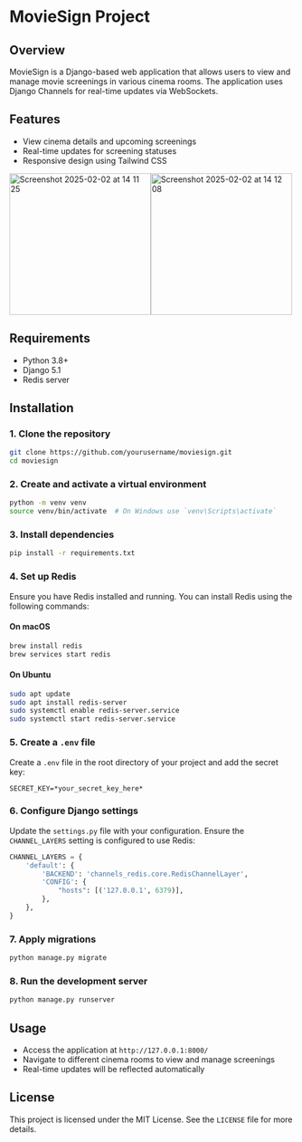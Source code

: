 # MovieSign Project

## Overview
MovieSign is a Django-based web application that allows users to view and manage movie screenings in various cinema rooms. The application uses Django Channels for real-time updates via WebSockets.

## Features
- View cinema details and upcoming screenings
- Real-time updates for screening statuses
- Responsive design using Tailwind CSS

<img height="250" alt="Screenshot 2025-02-02 at 14 11 25" src="https://github.com/user-attachments/assets/51bd7614-118c-470e-b602-9ab0f200fb9d" /><img height="250" alt="Screenshot 2025-02-02 at 14 12 08" src="https://github.com/user-attachments/assets/fd31d889-05c0-4639-baad-61d25e8d9c87" />



## Requirements
- Python 3.8+
- Django 5.1
- Redis server

## Installation

### 1. Clone the repository
```bash
git clone https://github.com/yourusername/moviesign.git
cd moviesign
```

### 2. Create and activate a virtual environment
```bash
python -m venv venv
source venv/bin/activate  # On Windows use `venv\Scripts\activate`
```

### 3. Install dependencies
```bash
pip install -r requirements.txt
```

### 4. Set up Redis
Ensure you have Redis installed and running. You can install Redis using the following commands:

#### On macOS
```bash
brew install redis
brew services start redis
```

#### On Ubuntu
```bash
sudo apt update
sudo apt install redis-server
sudo systemctl enable redis-server.service
sudo systemctl start redis-server.service
```

### 5. Create a `.env` file
Create a `.env` file in the root directory of your project and add the secret key:
```env
SECRET_KEY=*your_secret_key_here*
```

### 6. Configure Django settings
Update the `settings.py` file with your configuration. Ensure the `CHANNEL_LAYERS` setting is configured to use Redis:
```python
CHANNEL_LAYERS = {
    'default': {
        'BACKEND': 'channels_redis.core.RedisChannelLayer',
        'CONFIG': {
            "hosts": [('127.0.0.1', 6379)],
        },
    },
}
```

### 7. Apply migrations
```bash
python manage.py migrate
```

### 8. Run the development server
```bash
python manage.py runserver
```

## Usage
- Access the application at `http://127.0.0.1:8000/`
- Navigate to different cinema rooms to view and manage screenings
- Real-time updates will be reflected automatically

## License
This project is licensed under the MIT License. See the `LICENSE` file for more details.
```
